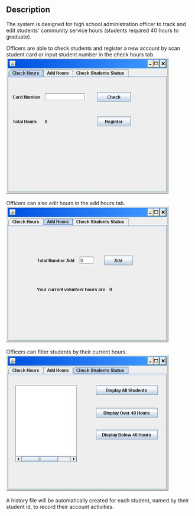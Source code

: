 ## Description
The system is designed for high school administration officer to track and edit students' community service hours (students required 40 hours to graduate).

Officers are able to check students and register a new account by scan student card or input student number in the check hours tab.
![Alt text](https://github.com/LeoZ123/Record-System/blob/master/Interface/face.jpg)

Officers can also edit hours in the add hours tab.
![Alt text](https://github.com/LeoZ123/Record-System/blob/master/Interface/face2.jpg)

Officers can filter students by their current hours.
![Alt text](https://github.com/LeoZ123/Record-System/blob/master/Interface/face3.jpg)

A history file will be automatically created for each student, named by their student id, to record their account activities.

